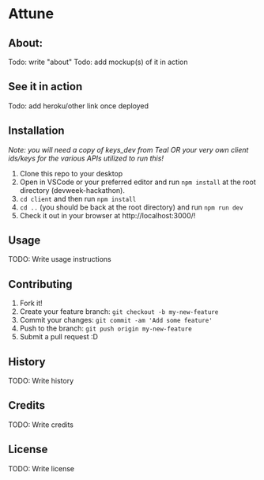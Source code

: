 # Attune

## About:
Todo: write "about"
Todo: add mockup(s) of it in action

## See it in action
Todo: add heroku/other link once deployed

## Installation
_Note: you will need a copy of keys_dev from Teal OR your very own client ids/keys for the various APIs utilized to run this!_
1. Clone this repo to your desktop
2. Open in VSCode or your preferred editor and run `npm install` at the root directory (devweek-hackathon).
3. `cd client` and then run `npm install`
4. `cd ..` (you should be back at the root directory) and run `npm run dev`
5. Check it out in your browser at http://localhost:3000/!

## Usage

TODO: Write usage instructions

## Contributing

1. Fork it!
2. Create your feature branch: `git checkout -b my-new-feature`
3. Commit your changes: `git commit -am 'Add some feature'`
4. Push to the branch: `git push origin my-new-feature`
5. Submit a pull request :D

## History

TODO: Write history

## Credits

TODO: Write credits

## License

TODO: Write license
